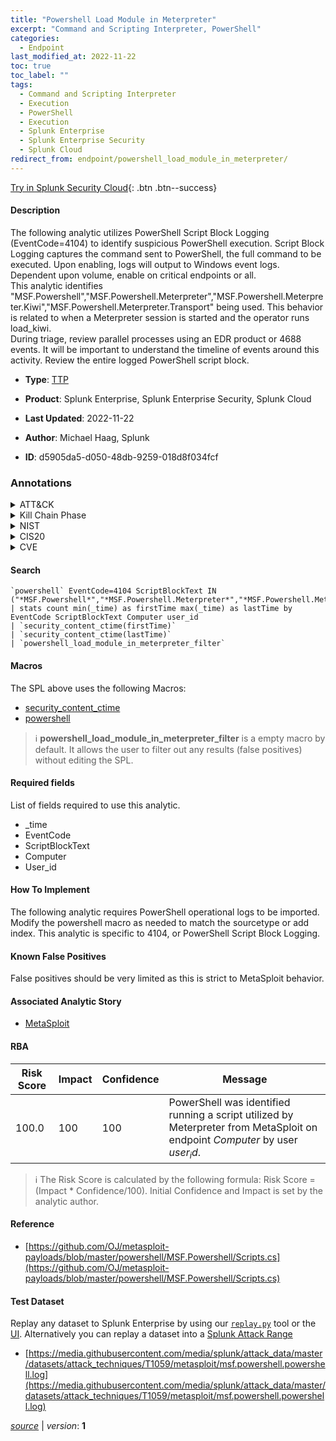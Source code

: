 ```yaml
---
title: "Powershell Load Module in Meterpreter"
excerpt: "Command and Scripting Interpreter, PowerShell"
categories:
  - Endpoint
last_modified_at: 2022-11-22
toc: true
toc_label: ""
tags:
  - Command and Scripting Interpreter
  - Execution
  - PowerShell
  - Execution
  - Splunk Enterprise
  - Splunk Enterprise Security
  - Splunk Cloud
redirect_from: endpoint/powershell_load_module_in_meterpreter/
---
```




[Try in Splunk Security Cloud](https://www.splunk.com/en_us/cyber-security.html){: .btn .btn--success}

#### Description

The following analytic utilizes PowerShell Script Block Logging (EventCode=4104) to identify suspicious PowerShell execution. Script Block Logging captures the command sent to PowerShell, the full command to be executed. Upon enabling, logs will output to Windows event logs. Dependent upon volume, enable on critical endpoints or all. \
This analytic identifies &#34;MSF.Powershell&#34;,&#34;MSF.Powershell.Meterpreter&#34;,&#34;MSF.Powershell.Meterpreter.Kiwi&#34;,&#34;MSF.Powershell.Meterpreter.Transport&#34; being used. This behavior is related to when a Meterpreter session is started and the operator runs load_kiwi. \
During triage, review parallel processes using an EDR product or 4688 events. It will be important to understand the timeline of events around this activity. Review the entire logged PowerShell script block.

- **Type**: [TTP](https://github.com/splunk/security_content/wiki/Detection-Analytic-Types)
- **Product**: Splunk Enterprise, Splunk Enterprise Security, Splunk Cloud

- **Last Updated**: 2022-11-22
- **Author**: Michael Haag, Splunk
- **ID**: d5905da5-d050-48db-9259-018d8f034fcf

### Annotations
<details>
  <summary>ATT&CK</summary>

<div markdown="1">

#### [ATT&CK](https://attack.mitre.org/)

| ID          | Technique   | Tactic         |
| ----------- | ----------- |--------------- |
| [T1059](https://attack.mitre.org/techniques/T1059/) | Command and Scripting Interpreter | Execution |

| [T1059.001](https://attack.mitre.org/techniques/T1059/001/) | PowerShell | Execution |

</div>
</details>


<details>
  <summary>Kill Chain Phase</summary>

<div markdown="1">

* Exploitation


</div>
</details>


<details>
  <summary>NIST</summary>

<div markdown="1">



</div>
</details>

<details>
  <summary>CIS20</summary>

<div markdown="1">

* CIS 3
* CIS 5
* CIS 16



</div>
</details>

<details>
  <summary>CVE</summary>

<div markdown="1">


</div>
</details>


#### Search

```
`powershell` EventCode=4104 ScriptBlockText IN ("*MSF.Powershell*","*MSF.Powershell.Meterpreter*","*MSF.Powershell.Meterpreter.Kiwi*","*MSF.Powershell.Meterpreter.Transport*") 
| stats count min(_time) as firstTime max(_time) as lastTime by EventCode ScriptBlockText Computer user_id 
| `security_content_ctime(firstTime)` 
| `security_content_ctime(lastTime)` 
| `powershell_load_module_in_meterpreter_filter`
```

#### Macros
The SPL above uses the following Macros:
* [security_content_ctime](https://github.com/splunk/security_content/blob/develop/macros/security_content_ctime.yml)
* [powershell](https://github.com/splunk/security_content/blob/develop/macros/powershell.yml)

> :information_source:
> **powershell_load_module_in_meterpreter_filter** is a empty macro by default. It allows the user to filter out any results (false positives) without editing the SPL.



#### Required fields
List of fields required to use this analytic.
* _time
* EventCode
* ScriptBlockText
* Computer
* User_id



#### How To Implement
The following analytic requires PowerShell operational logs to be imported. Modify the powershell macro as needed to match the sourcetype or add index. This analytic is specific to 4104, or PowerShell Script Block Logging.
#### Known False Positives
False positives should be very limited as this is strict to MetaSploit behavior.

#### Associated Analytic Story
* [MetaSploit](/stories/metasploit)




#### RBA

| Risk Score  | Impact      | Confidence   | Message      |
| ----------- | ----------- |--------------|--------------|
| 100.0 | 100 | 100 | PowerShell was identified running a script utilized by Meterpreter from MetaSploit on endpoint $Computer$ by user $user_id$. |


> :information_source:
> The Risk Score is calculated by the following formula: Risk Score = (Impact * Confidence/100). Initial Confidence and Impact is set by the analytic author.


#### Reference

* [https://github.com/OJ/metasploit-payloads/blob/master/powershell/MSF.Powershell/Scripts.cs](https://github.com/OJ/metasploit-payloads/blob/master/powershell/MSF.Powershell/Scripts.cs)



#### Test Dataset
Replay any dataset to Splunk Enterprise by using our [`replay.py`](https://github.com/splunk/attack_data#using-replaypy) tool or the [UI](https://github.com/splunk/attack_data#using-ui).
Alternatively you can replay a dataset into a [Splunk Attack Range](https://github.com/splunk/attack_range#replay-dumps-into-attack-range-splunk-server)

* [https://media.githubusercontent.com/media/splunk/attack_data/master/datasets/attack_techniques/T1059/metasploit/msf.powershell.powershell.log](https://media.githubusercontent.com/media/splunk/attack_data/master/datasets/attack_techniques/T1059/metasploit/msf.powershell.powershell.log)



[*source*](https://github.com/splunk/security_content/tree/develop/detections/endpoint/powershell_load_module_in_meterpreter.yml) \| *version*: **1**